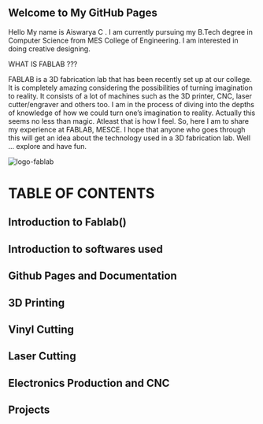 ## Welcome to My GitHub Pages

Hello
My name is Aiswarya C . I am currently pursuing my B.Tech degree in Computer Science from MES College of Engineering. I am interested in doing creative designing. 

WHAT IS FABLAB ??? 

FABLAB is a 3D fabrication lab that has been recently set up at our college. It is completely amazing considering the possibilities of turning imagination to reality. It consists of a lot of machines such as the 3D printer, CNC, laser cutter/engraver and others too. I am in the process of diving into the depths of knowledge of how we could turn one’s imagination to reality. Actually this seems no less than magic. Atleast that is how I feel. So, here I am to share my experience at FABLAB, MESCE. I hope that anyone who goes through this will get an idea about the technology used in a 3D fabrication lab. Well … explore and have fun.


![logo-fablab](https://user-images.githubusercontent.com/32665041/31852851-3863c638-b634-11e7-84b3-90a2a6dfcbe6.jpg)

# TABLE OF CONTENTS

## Introduction to Fablab()

## Introduction to softwares used

## Github Pages and Documentation

## 3D Printing

## Vinyl Cutting

## Laser Cutting

## Electronics Production and CNC

## Projects





